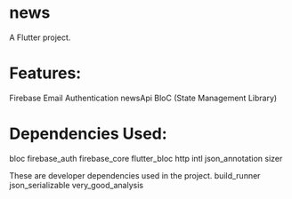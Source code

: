 # news

A Flutter project.

# Features:
  Firebase Email Authentication
  newsApi 
  BloC (State Management Library)

# Dependencies Used:
  bloc
  firebase_auth 
  firebase_core 
  flutter_bloc 
  http
  intl
  json_annotation
  sizer

  These are developer dependencies used in the project.
  build_runner
  json_serializable
  very_good_analysis
